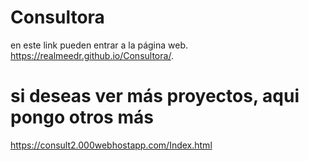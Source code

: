 # Consultora

en este link pueden entrar a la página web.
https://realmeedr.github.io/Consultora/.

# si deseas ver más proyectos, aqui pongo otros más
https://consult2.000webhostapp.com/Index.html
